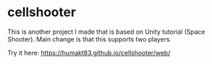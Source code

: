 # cellshooter

This is another project I made that is based on Unity tutorial (Space Shooter). Main change is that this supports two players.

Try it here: https://humakt83.github.io/cellshooter/web/
